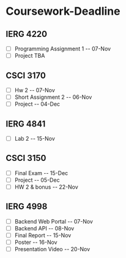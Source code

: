 # Coursework-Deadline

## IERG 4220
- [ ] Programming Assignment 1 -- 07-Nov
- [ ] Project TBA

## CSCI 3170
- [ ] Hw 2                    -- 07-Nov
- [ ] Short Assignment 2      -- 06-Nov
- [ ] Project                 -- 04-Dec

## IERG 4841
- [ ] Lab 2                   -- 15-Nov

## CSCI 3150
- [ ] Final Exam              -- 15-Dec
- [ ] Project                 -- 05-Dec
- [ ] HW 2 & bonus            -- 22-Nov

## IERG 4998
- [ ] Backend Web Portal      -- 07-Nov
- [ ] Backend API             -- 08-Nov
- [ ] Final Report            -- 15-Nov
- [ ] Poster                  -- 16-Nov
- [ ] Presentation Video      -- 20-Nov
